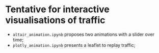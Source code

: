 # Tentative for interactive visualisations of traffic

- `altair_animation.ipynb` proposes two animations with a slider over time;
- `plotly_animation.ipynb` presents a leaflet to replay traffic;
